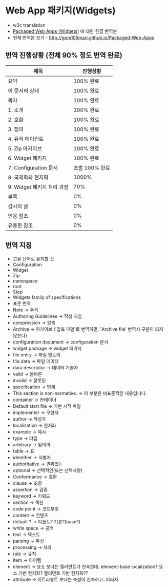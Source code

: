 # Web App 패키지(Widgets)
* w3c translation
* [Packaged Web Apps (Widgets)](http://www.w3.org/TR/2012/REC-widgets-20121127/) 에 대한 한글 번역본
* 현재 번역본 보기 - http://gom105mari.github.io/Packaged-Web-Apps

## 번역 진행상황 (전체 90% 정도 번역 완료)
제목 | 진행상황
------------ | -------------
요약 | 100% 완료
이 문서의 상태 | 100% 완료
목차 | 100% 완료
1. 소개 | 100% 완료
2. 호환 | 100% 완료
3. 정의 | 100% 완료
4. 유저 에이전트 | 100% 완료
5. Zip 아카이브 | 100% 완료
6. Widget 패키지 | 100% 완료
7. Configuration 문서 | 초벌 100% 완료
8. 국제화와 현지화 | 1000%
9. Widget 패키지 처리 과정 | 70%
부록 | 0%
감사의 글 | 0%
인용 참조 | 0%
유용한 참조 | 0%

## 번역 지침
* 고유 단어로 유지할 것
 * Configuration
 * Widget
 * Zip
 * namespace
 * root
 * Step
 * Widgets family of specifications
* 표준 번역
 * Note -> 주석
 * Authoring Guidelines -> 작성 지침
 * compression -> 압축
 * Archive -> 아카이브 ('압축 파일'로 번역하면, 'Archive file' 번역시 구분이 되지 않는다)
 * configuration document -> configuration 문서
 * widget package -> widget 패키지
 * file entry -> 파일 엔트리
 * file data -> 파일 데이터
 * data descriptor -> 데이터 기술자
 * valid -> 올바른
 * invalid -> 잘못된
 * specification -> 명세
 * This section is non-normative. -> 이 부분은 비표준적인 내용입니다.
 * container -> 컨테이너
 * Default start file -> 기본 시작 파일
 * implementer -> 구현자
 * author -> 작성자
 * localization -> 현지화
 * example -> 예시
 * type -> 타입
 * arbitrary -> 임의의
 * table -> 표
 * identifier -> 식별자
 * authoritative -> 권위있는
 * optional -> 선택적인(또는 선택사항)
 * Conformance -> 호환
 * clause -> 조항
 * assertion -> 검증
 * keyword -> 키워드
 * section -> 섹션
 * code point -> 코드부호
 * content -> 컨텐츠
 * default ? -> 디폴트? 기본?(base?)
 * white space -> 공백
 * text -> 텍스트
 * parsing -> 파싱
 * processing -> 처리
 * rule -> 규칙
 * item -> 아이템
 * element -> 요소 보다는 엘리먼트가 친숙한데..element-base localization? 요소 기반 현지화? 엘리먼트 기반 현지화??
 * attribute -> 어트리뷰트 보다는 속성이 친숙하고..어쩌지